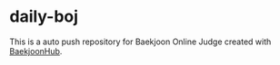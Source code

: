 # daily-boj
This is a auto push repository for Baekjoon Online Judge created with [BaekjoonHub](https://github.com/BaekjoonHub/BaekjoonHub).
